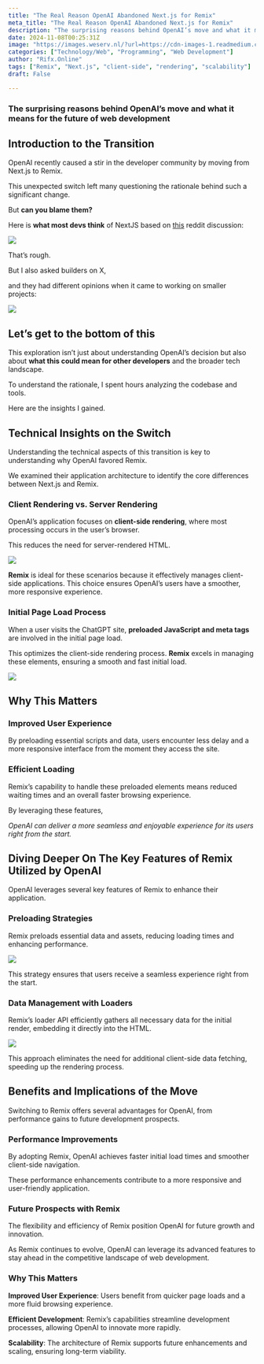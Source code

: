 ```yaml
---
title: "The Real Reason OpenAI Abandoned Next.js for Remix"
meta_title: "The Real Reason OpenAI Abandoned Next.js for Remix"
description: "The surprising reasons behind OpenAI’s move and what it means for the future of web development"
date: 2024-11-08T00:25:31Z
image: "https://images.weserv.nl/?url=https://cdn-images-1.readmedium.com/v2/resize:fit:800/1*bf8ao0JjEiMka6dJqp-hxg.jpeg"
categories: ["Technology/Web", "Programming", "Web Development"]
author: "Rifx.Online"
tags: ["Remix", "Next.js", "client-side", "rendering", "scalability"]
draft: False

---
```


### The surprising reasons behind OpenAI’s move and what it means for the future of web development



## Introduction to the Transition

OpenAI recently caused a stir in the developer community by moving from Next.js to Remix.

This unexpected switch left many questioning the rationale behind such a significant change.

But **can you blame them?**

Here is **what most devs think** of NextJS based on [this](https://www.reddit.com/r/nextjs/comments/1f92jdv/chatgptcom_switched_from_nextjs_to_remix/) reddit discussion:

![](https://images.weserv.nl/?url=https://cdn-images-1.readmedium.com/v2/resize:fit:800/1*GCrb_aGjh1nticKNeHh9Bg.png)

That’s rough.

But I also asked builders on X,

and they had different opinions when it came to working on smaller projects:

![](https://images.weserv.nl/?url=https://cdn-images-1.readmedium.com/v2/resize:fit:800/1*YmN2pTYaCFXFzb3AMjfoqQ.png)

## Let’s get to the bottom of this

This exploration isn’t just about understanding OpenAI’s decision but also about **what this could mean for other developers** and the broader tech landscape.

To understand the rationale, I spent hours analyzing the codebase and tools.

Here are the insights I gained.

## Technical Insights on the Switch

Understanding the technical aspects of this transition is key to understanding why OpenAI favored Remix.

We examined their application architecture to identify the core differences between Next.js and Remix.

### Client Rendering vs. Server Rendering

OpenAI’s application focuses on **client\-side rendering**, where most processing occurs in the user’s browser.

This reduces the need for server\-rendered HTML.

![](https://images.weserv.nl/?url=https://cdn-images-1.readmedium.com/v2/resize:fit:800/1*50dv8sWPbwFp85fQu_dodQ.png)

**Remix** is ideal for these scenarios because it effectively manages client\-side applications. This choice ensures OpenAI’s users have a smoother, more responsive experience.

### Initial Page Load Process

When a user visits the ChatGPT site, **preloaded JavaScript and meta tags** are involved in the initial page load.

This optimizes the client\-side rendering process. **Remix** excels in managing these elements, ensuring a smooth and fast initial load.

![](https://images.weserv.nl/?url=https://cdn-images-1.readmedium.com/v2/resize:fit:800/1*65VlHo5RQObk-YGzBlkx3w.png)

## Why This Matters

### Improved User Experience

By preloading essential scripts and data, users encounter less delay and a more responsive interface from the moment they access the site.

### Efficient Loading

Remix’s capability to handle these preloaded elements means reduced waiting times and an overall faster browsing experience.

By leveraging these features,

*OpenAI can deliver a more seamless and enjoyable experience for its users right from the start.*

## Diving Deeper On The Key Features of Remix Utilized by OpenAI

OpenAI leverages several key features of Remix to enhance their application.

### Preloading Strategies

Remix preloads essential data and assets, reducing loading times and enhancing performance.

![](https://images.weserv.nl/?url=https://cdn-images-1.readmedium.com/v2/resize:fit:800/1*GPH2ZGhT_yfrQYpR2Xhvug.png)

This strategy ensures that users receive a seamless experience right from the start.

### Data Management with Loaders

Remix’s loader API efficiently gathers all necessary data for the initial render, embedding it directly into the HTML.

![](https://images.weserv.nl/?url=https://cdn-images-1.readmedium.com/v2/resize:fit:800/1*PmCiQNkAJlu2MSFEtpydiw.png)

This approach eliminates the need for additional client\-side data fetching, speeding up the rendering process.

## Benefits and Implications of the Move

Switching to Remix offers several advantages for OpenAI, from performance gains to future development prospects.

### Performance Improvements

By adopting Remix, OpenAI achieves faster initial load times and smoother client\-side navigation.

These performance enhancements contribute to a more responsive and user\-friendly application.

### Future Prospects with Remix

The flexibility and efficiency of Remix position OpenAI for future growth and innovation.

As Remix continues to evolve, OpenAI can leverage its advanced features to stay ahead in the competitive landscape of web development.

### Why This Matters

**Improved User Experience**: Users benefit from quicker page loads and a more fluid browsing experience.

**Efficient Development**: Remix’s capabilities streamline development processes, allowing OpenAI to innovate more rapidly.

**Scalability**: The architecture of Remix supports future enhancements and scaling, ensuring long\-term viability.


